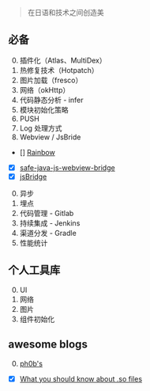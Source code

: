> 在日语和技术之间创造美

## 必备

0. 插件化（Atlas、MultiDex）
0. 热修复技术（Hotpatch）
0. 图片加载（fresco）
0. 网络（okHttp）
0. 代码静态分析 - infer
0. 模块初始化策略
0. PUSH
0. Log 处理方式
0. Webview / JsBride
  * [] [Rainbow](https://github.com/LyndonChin/Rainbow)
  * [x] [safe-java-js-webview-bridge](https://github.com/pedant/safe-java-js-webview-bridge)
  * [x] [jsBridge](https://github.com/lzyzsd/JsBridge)
0. 异步
0. 埋点
0. 代码管理 - Gitlab
0. 持续集成 - Jenkins
0. 渠道分发 - Gradle
0. 性能统计

## 个人工具库

0. UI
0. 网络
0. 图片
0. 组件初始化

## awesome blogs

0. [ph0b's](http://ph0b.com/)
  * [x] [What you should know about .so files](http://ph0b.com/android-abis-and-so-files/)

